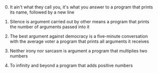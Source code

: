 0. It ain't what they call you, it's what you answer to
    a program that prints its name, followed by a new line

1. Silence is argument carried out by other means
    a program that prints the number of arguments passed into it

2. The best argument against democracy is a five-minute conversation with the average voter
    a program that prints all arguments it receives

3. Neither irony nor sarcasm is argument
    a program that multiplies two numbers

4. To infinity and beyond
    a program that adds positive numbers


